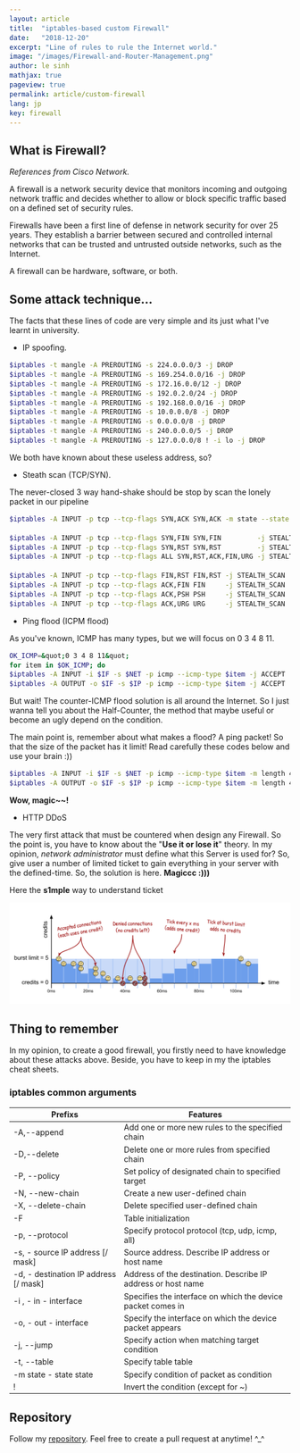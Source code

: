 ```yaml
---
layout: article
title:  "iptables-based custom Firewall"
date:   "2018-12-20"
excerpt: "Line of rules to rule the Internet world."
image: "/images/Firewall-and-Router-Management.png"
author: le sinh
mathjax: true
pageview: true
permalink: article/custom-firewall
lang: jp
key: firewall
---
```


## What is Firewall?
*References from Cisco Network.*

A firewall is a network security device that monitors incoming and outgoing network traffic and decides whether to allow or block specific traffic based on a defined set of security rules.

Firewalls have been a first line of defense in network security for over 25 years. They establish a barrier between secured and controlled internal networks that can be trusted and untrusted outside networks, such as the Internet. 

A firewall can be hardware, software, or both.

## Some attack technique...

The facts that these lines of code are very simple and its just what I've learnt in university.
- IP spoofing.

```bash
$iptables -t mangle -A PREROUTING -s 224.0.0.0/3 -j DROP 
$iptables -t mangle -A PREROUTING -s 169.254.0.0/16 -j DROP 
$iptables -t mangle -A PREROUTING -s 172.16.0.0/12 -j DROP 
$iptables -t mangle -A PREROUTING -s 192.0.2.0/24 -j DROP 
$iptables -t mangle -A PREROUTING -s 192.168.0.0/16 -j DROP 
$iptables -t mangle -A PREROUTING -s 10.0.0.0/8 -j DROP 
$iptables -t mangle -A PREROUTING -s 0.0.0.0/8 -j DROP 
$iptables -t mangle -A PREROUTING -s 240.0.0.0/5 -j DROP 
$iptables -t mangle -A PREROUTING -s 127.0.0.0/8 ! -i lo -j DROP
```

We both have known about these useless address, so?
- Steath scan (TCP/SYN).

The never-closed 3 way hand-shake should be stop by scan the lonely packet in our pipeline

```bash
$iptables -A INPUT -p tcp --tcp-flags SYN,ACK SYN,ACK -m state --state NEW -j STEALTH_SCAN

$iptables -A INPUT -p tcp --tcp-flags SYN,FIN SYN,FIN         -j STEALTH_SCAN
$iptables -A INPUT -p tcp --tcp-flags SYN,RST SYN,RST         -j STEALTH_SCAN
$iptables -A INPUT -p tcp --tcp-flags ALL SYN,RST,ACK,FIN,URG -j STEALTH_SCAN

$iptables -A INPUT -p tcp --tcp-flags FIN,RST FIN,RST -j STEALTH_SCAN
$iptables -A INPUT -p tcp --tcp-flags ACK,FIN FIN     -j STEALTH_SCAN
$iptables -A INPUT -p tcp --tcp-flags ACK,PSH PSH     -j STEALTH_SCAN
$iptables -A INPUT -p tcp --tcp-flags ACK,URG URG     -j STEALTH_SCAN
```


- Ping flood (ICPM flood)

As you've known, ICMP has many types, but we will focus on 0 3 4 8 11.

```bash
OK_ICMP=&quot;0 3 4 8 11&quot;
for item in $OK_ICMP; do
$iptables -A INPUT -i $IF -s $NET -p icmp --icmp-type $item -j ACCEPT
$iptables -A OUTPUT -o $IF -s $IP -p icmp --icmp-type $item -j ACCEPT
```
But wait! The counter-ICMP flood solution is all around the Internet. So I just wanna tell you about the Half-Counter, the method that maybe useful or become an ugly depend on the condition.

The main point is, remember about what makes a flood? A ping packet! So that the size of the packet has it limit! Read carefully these codes below and use your brain :))

```bash
$iptables -A INPUT -i $IF -s $NET -p icmp --icmp-type $item -m length 42:43 -m limit --limit 1/s --limit-burst 1 -j ACCEPT
$iptables -A OUTPUT -o $IF -s $IP -p icmp --icmp-type $item -m length 42:43 -m limit --limit 1/s --limit-burst 1 -j ACCEPT
```
**Wow, magic~~!**

- HTTP DDoS

The very first attack that must be countered when design any Firewall. So the point is, you have to know about the "**Use it or lose it**" theory. In my opinion, *network administrator* must define what this Server is used for? So, give user a number of limited ticket to gain everything in your server with the defined-time. So, the solution is here. **Magiccc :)))**

Here the **s1mple** way to understand ticket


![Thing that have unlimted power](/images/http_ticket.png)

## Thing to remember

In my opinion, to create a good firewall, you firstly need to have knowledge about these attacks above. Beside, you have to keep in my the iptables cheat sheets.

### iptables common arguments

Prefixs | Features
------- | -------
-A,--append | Add one or more new rules to the specified chain
-D,--delete | Delete one or more rules from specified chain
-P, --policy| Set policy of designated chain to specified target
-N, --new-chain| Create a new user-defined chain
-X, --delete-chain | Delete specified user-defined chain
-F    | Table initialization
-p, --protocol | Specify protocol protocol (tcp, udp, icmp, all)
-s,  - source IP address [/ mask] | Source address. Describe IP address or host name
-d, - destination IP address [/ mask] | Address of the destination. Describe IP address or host name
-i , - in - interface | Specifies the interface on which the device packet comes in
-o, - out - interface | Specify the interface on which the device packet appears
-j, --jump | Specify action when matching target condition
-t, --table | Specify table table
-m state - state state | Specify condition of packet as condition
! | Invert the condition (except for ~)

## Repository

Follow my [repository](https://github.com/lesinh97/Firewall-Sem7). Feel free to create a pull request at anytime! ^_^